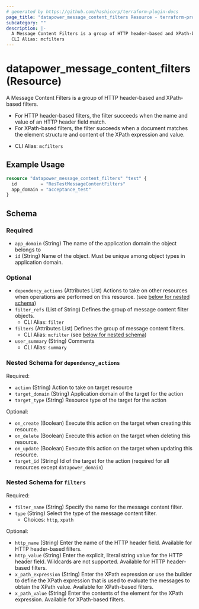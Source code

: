 ```yaml
---
# generated by https://github.com/hashicorp/terraform-plugin-docs
page_title: "datapower_message_content_filters Resource - terraform-provider-datapower"
subcategory: ""
description: |-
  A Message Content Filters is a group of HTTP header-based and XPath-based filters. For HTTP header-based filters, the filter succeeds when the name and value of an HTTP header field match.For XPath-based filters, the filter succeeds when a document matches the element structure and content of the XPath expression and value.
  CLI Alias: mcfilters
---
```


# datapower_message_content_filters (Resource)

A Message Content Filters is a group of HTTP header-based and XPath-based filters. <ul><li>For HTTP header-based filters, the filter succeeds when the name and value of an HTTP header field match.</li><li>For XPath-based filters, the filter succeeds when a document matches the element structure and content of the XPath expression and value.</li></ul>
  - CLI Alias: `mcfilters`

## Example Usage

```terraform
resource "datapower_message_content_filters" "test" {
  id         = "ResTestMessageContentFilters"
  app_domain = "acceptance_test"
}
```

<!-- schema generated by tfplugindocs -->
## Schema

### Required

- `app_domain` (String) The name of the application domain the object belongs to
- `id` (String) Name of the object. Must be unique among object types in application domain.

### Optional

- `dependency_actions` (Attributes List) Actions to take on other resources when operations are performed on this resource. (see [below for nested schema](#nestedatt--dependency_actions))
- `filter_refs` (List of String) Defines the group of message content filter objects.
  - CLI Alias: `filter`
- `filters` (Attributes List) Defines the group of message content filters.
  - CLI Alias: `mcfilter` (see [below for nested schema](#nestedatt--filters))
- `user_summary` (String) Comments
  - CLI Alias: `summary`

<a id="nestedatt--dependency_actions"></a>
### Nested Schema for `dependency_actions`

Required:

- `action` (String) Action to take on target resource
- `target_domain` (String) Application domain of the target for the action
- `target_type` (String) Resource type of the target for the action

Optional:

- `on_create` (Boolean) Execute this action on the target when creating this resource.
- `on_delete` (Boolean) Execute this action on the target when deleting this resource.
- `on_update` (Boolean) Execute this action on the target when updating this resource.
- `target_id` (String) Id of the target for the action (required for all resources except `datapower_domain`)


<a id="nestedatt--filters"></a>
### Nested Schema for `filters`

Required:

- `filter_name` (String) Specify the name for the message content filter.
- `type` (String) Select the type of the message content filter.
  - Choices: `http`, `xpath`

Optional:

- `http_name` (String) Enter the name of the HTTP header field. Available for HTTP header-based filters.
- `http_value` (String) Enter the explicit, literal string value for the HTTP header field. Wildcards are not supported. Available for HTTP header-based filters.
- `x_path_expression` (String) Enter the XPath expression or use the builder to define the XPath expression that is used to evaluate the messages to obtain the XPath value. Available for XPath-based filters.
- `x_path_value` (String) Enter the contents of the element for the XPath expression. Available for XPath-based filters.
